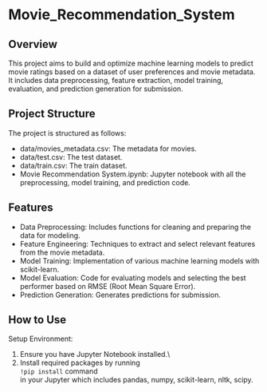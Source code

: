 # Movie_Recommendation_System
## Overview
This project aims to build and optimize machine learning models to predict movie ratings based on a dataset of user preferences and movie metadata. It includes data preprocessing, feature extraction, model training, evaluation, and prediction generation for submission.
## Project Structure
The project is structured as follows:

- data/movies_metadata.csv: The metadata for movies.
- data/test.csv: The test dataset.
- data/train.csv: The train dataset.
- Movie Recommendation System.ipynb: Jupyter notebook with all the preprocessing, model training, and prediction code.

## Features
- Data Preprocessing: Includes functions for cleaning and preparing the data for modeling.
- Feature Engineering: Techniques to extract and select relevant features from the movie metadata.
- Model Training: Implementation of various machine learning models with scikit-learn.
- Model Evaluation: Code for evaluating models and selecting the best performer based on RMSE (Root Mean Square Error).
- Prediction Generation: Generates predictions for submission.

## How to Use
Setup Environment:

1. Ensure you have Jupyter Notebook installed.\
2. Install required packages by running\
```!pip install``` command \
in your Jupyter which includes pandas, numpy, scikit-learn, nltk, scipy.
